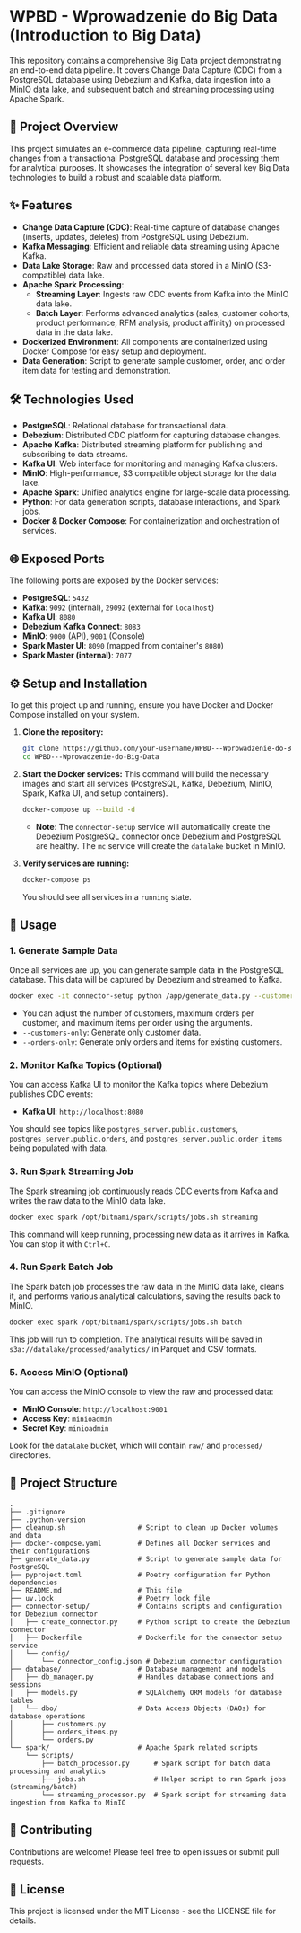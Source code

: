 # WPBD - Wprowadzenie do Big Data (Introduction to Big Data)

This repository contains a comprehensive Big Data project demonstrating an end-to-end data pipeline. It covers Change Data Capture (CDC) from a PostgreSQL database using Debezium and Kafka, data ingestion into a MinIO data lake, and subsequent batch and streaming processing using Apache Spark.

## 🚀 Project Overview

This project simulates an e-commerce data pipeline, capturing real-time changes from a transactional PostgreSQL database and processing them for analytical purposes. It showcases the integration of several key Big Data technologies to build a robust and scalable data platform.

## ✨ Features

*   **Change Data Capture (CDC)**: Real-time capture of database changes (inserts, updates, deletes) from PostgreSQL using Debezium.
*   **Kafka Messaging**: Efficient and reliable data streaming using Apache Kafka.
*   **Data Lake Storage**: Raw and processed data stored in a MinIO (S3-compatible) data lake.
*   **Apache Spark Processing**:
    *   **Streaming Layer**: Ingests raw CDC events from Kafka into the MinIO data lake.
    *   **Batch Layer**: Performs advanced analytics (sales, customer cohorts, product performance, RFM analysis, product affinity) on processed data in the data lake.
*   **Dockerized Environment**: All components are containerized using Docker Compose for easy setup and deployment.
*   **Data Generation**: Script to generate sample customer, order, and order item data for testing and demonstration.

## 🛠️ Technologies Used

*   **PostgreSQL**: Relational database for transactional data.
*   **Debezium**: Distributed CDC platform for capturing database changes.
*   **Apache Kafka**: Distributed streaming platform for publishing and subscribing to data streams.
*   **Kafka UI**: Web interface for monitoring and managing Kafka clusters.
*   **MinIO**: High-performance, S3 compatible object storage for the data lake.
*   **Apache Spark**: Unified analytics engine for large-scale data processing.
*   **Python**: For data generation scripts, database interactions, and Spark jobs.
*   **Docker & Docker Compose**: For containerization and orchestration of services.

## 🌐 Exposed Ports

The following ports are exposed by the Docker services:

*   **PostgreSQL**: `5432`
*   **Kafka**: `9092` (internal), `29092` (external for `localhost`)
*   **Kafka UI**: `8080`
*   **Debezium Kafka Connect**: `8083`
*   **MinIO**: `9000` (API), `9001` (Console)
*   **Spark Master UI**: `8090` (mapped from container's `8080`)
*   **Spark Master (internal)**: `7077`

## ⚙️ Setup and Installation

To get this project up and running, ensure you have Docker and Docker Compose installed on your system.

1.  **Clone the repository:**
    ```bash
    git clone https://github.com/your-username/WPBD---Wprowadzenie-do-Big-Data.git
    cd WPBD---Wprowadzenie-do-Big-Data
    ```

2.  **Start the Docker services:**
    This command will build the necessary images and start all services (PostgreSQL, Kafka, Debezium, MinIO, Spark, Kafka UI, and setup containers).
    ```bash
    docker-compose up --build -d
    ```
    *   **Note**: The `connector-setup` service will automatically create the Debezium PostgreSQL connector once Debezium and PostgreSQL are healthy. The `mc` service will create the `datalake` bucket in MinIO.

3.  **Verify services are running:**
    ```bash
    docker-compose ps
    ```
    You should see all services in a `running` state.

## 🚀 Usage

### 1. Generate Sample Data

Once all services are up, you can generate sample data in the PostgreSQL database. This data will be captured by Debezium and streamed to Kafka.

```bash
docker exec -it connector-setup python /app/generate_data.py --customers 100 --max-orders 5 --max-items 10
```
*   You can adjust the number of customers, maximum orders per customer, and maximum items per order using the arguments.
*   `--customers-only`: Generate only customer data.
*   `--orders-only`: Generate only orders and items for existing customers.

### 2. Monitor Kafka Topics (Optional)

You can access Kafka UI to monitor the Kafka topics where Debezium publishes CDC events:
*   **Kafka UI**: `http://localhost:8080`

You should see topics like `postgres_server.public.customers`, `postgres_server.public.orders`, and `postgres_server.public.order_items` being populated with data.

### 3. Run Spark Streaming Job

The Spark streaming job continuously reads CDC events from Kafka and writes the raw data to the MinIO data lake.

```bash
docker exec spark /opt/bitnami/spark/scripts/jobs.sh streaming
```
This command will keep running, processing new data as it arrives in Kafka. You can stop it with `Ctrl+C`.

### 4. Run Spark Batch Job

The Spark batch job processes the raw data in the MinIO data lake, cleans it, and performs various analytical calculations, saving the results back to MinIO.

```bash
docker exec spark /opt/bitnami/spark/scripts/jobs.sh batch
```
This job will run to completion. The analytical results will be saved in `s3a://datalake/processed/analytics/` in Parquet and CSV formats.

### 5. Access MinIO (Optional)

You can access the MinIO console to view the raw and processed data:
*   **MinIO Console**: `http://localhost:9001`
*   **Access Key**: `minioadmin`
*   **Secret Key**: `minioadmin`

Look for the `datalake` bucket, which will contain `raw/` and `processed/` directories.

## 📂 Project Structure

```
.
├── .gitignore
├── .python-version
├── cleanup.sh                  # Script to clean up Docker volumes and data
├── docker-compose.yaml         # Defines all Docker services and their configurations
├── generate_data.py            # Script to generate sample data for PostgreSQL
├── pyproject.toml              # Poetry configuration for Python dependencies
├── README.md                   # This file
├── uv.lock                     # Poetry lock file
├── connector-setup/            # Contains scripts and configuration for Debezium connector
│   ├── create_connector.py     # Python script to create the Debezium connector
│   ├── Dockerfile              # Dockerfile for the connector setup service
│   └── config/
│       └── connector_config.json # Debezium connector configuration
├── database/                   # Database management and models
│   ├── db_manager.py           # Handles database connections and sessions
│   ├── models.py               # SQLAlchemy ORM models for database tables
│   └── dbo/                    # Data Access Objects (DAOs) for database operations
│       ├── customers.py
│       ├── orders_items.py
│       └── orders.py
└── spark/                      # Apache Spark related scripts
    └── scripts/
        ├── batch_processor.py      # Spark script for batch data processing and analytics
        ├── jobs.sh                 # Helper script to run Spark jobs (streaming/batch)
        └── streaming_processor.py  # Spark script for streaming data ingestion from Kafka to MinIO
```

## 🤝 Contributing

Contributions are welcome! Please feel free to open issues or submit pull requests.

## 📄 License

This project is licensed under the MIT License - see the LICENSE file for details.